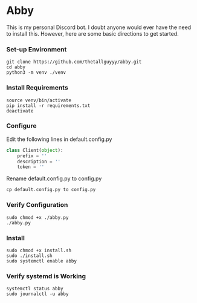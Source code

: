 # Abby
This is my personal Discord bot. I doubt anyone would ever have the need to
install this. However, here are some basic directions to get started.

### Set-up Environment
```
git clone https://github.com/thetallguyyy/abby.git
cd abby
python3 -m venv ./venv
```

### Install Requirements
```
source venv/bin/activate
pip install -r requirements.txt
deactivate
```

### Configure
Edit the following lines in default.config.py
```python
class Client(object):
    prefix = ''
    description = ''
    token = ''
```

Rename default.config.py to config.py
```
cp default.config.py to config.py
```

### Verify Configuration
```
sudo chmod +x ./abby.py
./abby.py
```

### Install
```
sudo chmod +x install.sh
sudo ./install.sh
sudo systemctl enable abby
```

### Verify systemd is Working
```
systemctl status abby
sudo journalctl -u abby
```
